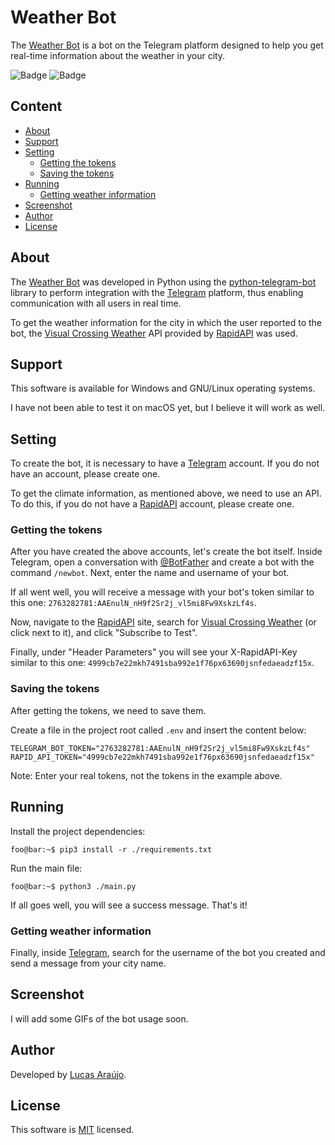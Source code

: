 # Weather Bot

The [Weather Bot](https://github.com/lucapwn/weather-bot) is a bot on the Telegram platform designed to help you get real-time information about the weather in your city.

![Badge](https://img.shields.io/static/v1?label=license&message=MIT&color=1E90FF)
![Badge](https://img.shields.io/static/v1?label=build&message=passing&color=00d110)

## Content

- [About](#about)
- [Support](#support)
- [Setting](#setting)
  - [Getting the tokens](#getting-the-tokens)
  - [Saving the tokens](#saving-the-tokens)
- [Running](#running)
  - [Getting weather information](#getting-weather-information)
- [Screenshot](#screenshot)
- [Author](#author)
- [License](#license)

## About

The [Weather Bot](https://github.com/lucapwn/weather-bot) was developed in Python using the [python-telegram-bot](https://github.com/python-telegram-bot/python-telegram-bot) library to perform integration with the [Telegram](https://telegram.org/) platform, thus enabling communication with all users in real time.

To get the weather information for the city in which the user reported to the bot, the [Visual Crossing Weather](https://rapidapi.com/visual-crossing-corporation-visual-crossing-corporation-default/api/visual-crossing-weather/) API provided by [RapidAPI](https://rapidapi.com/) was used.

## Support

This software is available for Windows and GNU/Linux operating systems.

I have not been able to test it on macOS yet, but I believe it will work as well.

## Setting

To create the bot, it is necessary to have a [Telegram](https://telegram.org/) account. If you do not have an account, please create one.

To get the climate information, as mentioned above, we need to use an API. To do this, if you do not have a [RapidAPI](https://rapidapi.com/) account, please create one.

### Getting the tokens

After you have created the above accounts, let's create the bot itself. Inside Telegram, open a conversation with [@BotFather](https://t.me/BotFather) and create a bot with the command ```/newbot```. Next, enter the name and username of your bot.

If all went well, you will receive a message with your bot's token similar to this one: ```2763282781:AAEnulN_nH9f2Sr2j_vl5mi8Fw9XskzLf4s```.

Now, navigate to the [RapidAPI](https://rapidapi.com/) site, search for [Visual Crossing Weather](https://rapidapi.com/visual-crossing-corporation-visual-crossing-corporation-default/api/visual-crossing-weather/) (or click next to it), and click "Subscribe to Test".

Finally, under "Header Parameters" you will see your X-RapidAPI-Key similar to this one: ```4999cb7e22mkh7491sba992e1f76px63690jsnfedaeadzf15x```.

### Saving the tokens

After getting the tokens, we need to save them.

Create a file in the project root called ```.env``` and insert the content below:

~~~python3
TELEGRAM_BOT_TOKEN="2763282781:AAEnulN_nH9f2Sr2j_vl5mi8Fw9XskzLf4s"
RAPID_API_TOKEN="4999cb7e22mkh7491sba992e1f76px63690jsnfedaeadzf15x"
~~~

Note: Enter your real tokens, not the tokens in the example above.

## Running

Install the project dependencies:

~~~console
foo@bar:~$ pip3 install -r ./requirements.txt
~~~

Run the main file:

~~~console
foo@bar:~$ python3 ./main.py
~~~

If all goes well, you will see a success message. That's it!

### Getting weather information

Finally, inside [Telegram](https://telegram.org/), search for the username of the bot you created and send a message from your city name.

## Screenshot

I will add some GIFs of the bot usage soon.

## Author

Developed by [Lucas Araújo](https://github.com/lucapwn).

## License

This software is [MIT](https://choosealicense.com/licenses/mit/) licensed.
